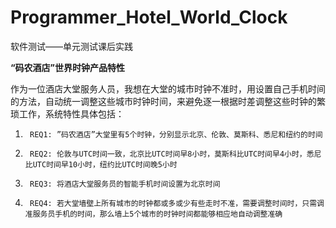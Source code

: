 # Programmer_Hotel_World_Clock
软件测试——单元测试课后实践

**“码农酒店”世界时钟产品特性**

作为一位酒店大堂服务人员，我想在大堂的城市时钟不准时，用设置自己手机时间的方法，自动统一调整这些城市时钟时间，来避免逐一根据时差调整这些时钟的繁琐工作，系统特性具体包括：

1)      REQ1: ”码农酒店”大堂里有5个时钟，分别显示北京、伦敦、莫斯科、悉尼和纽约的时间

2)      REQ2: 伦敦与UTC时间一致，北京比UTC时间早8小时，莫斯科比UTC时间早4小时，悉尼比UTC时间早10小时，纽约比UTC时间晚5小时

3)      REQ3: 将酒店大堂服务员的智能手机时间设置为北京时间

4)      REQ4: 若大堂墙壁上所有城市的时钟都或多或少有些走时不准，需要调整时间时，只需调准服务员手机的时间，那么墙上5个城市的时钟时间都能够相应地自动调整准确
